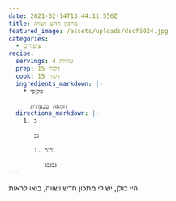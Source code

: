 ```yaml
---
date: 2021-02-14T13:44:11.556Z
title: מתכון חדש ושווה
featured_image: /assets/uploads/dscf6024.jpg
categories:
  - ציפורים
recipe:
  servings: 4 עוגיות
  prep: 15 דקות
  cook: 15 דקות
  ingredients_markdown: |-
    * סקיפי

      חמאה טבעונית
  directions_markdown: |-
    1. כ

       גכ

       1. גכגכ

          גכגכג
---
```

היי כולן, יש לי מתכון חדש ושווה, בואו לראות